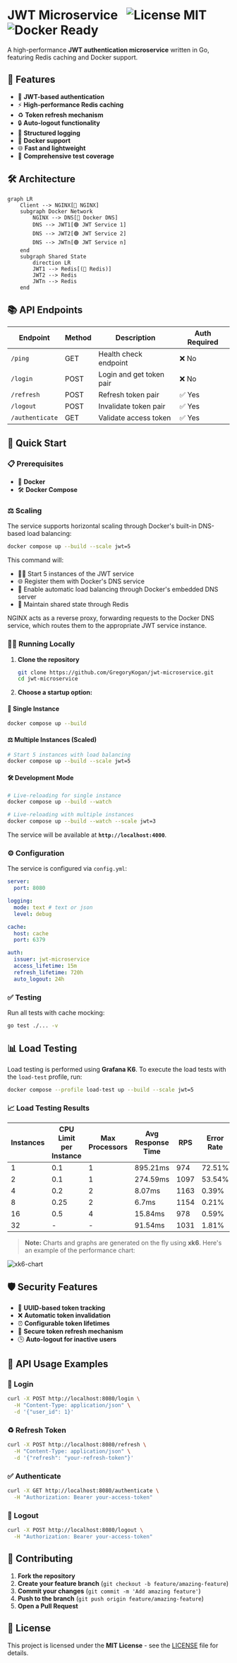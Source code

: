 # JWT Microservice &nbsp; ![License MIT](https://img.shields.io/badge/license-MIT-green) ![Docker Ready](https://img.shields.io/badge/docker-ready-blue)

A high-performance **JWT authentication microservice** written in Go, featuring Redis caching and Docker support.

## 🚀 Features

- 🔐 **JWT-based authentication**
- ⚡ **High-performance Redis caching**
- ♻️ **Token refresh mechanism**
- 🔒 **Auto-logout functionality**
- 📝 **Structured logging**
- 🐳 **Docker support**
- 🌐 **Fast and lightweight**
- 🧪 **Comprehensive test coverage**

## 🛠️ Architecture

```mermaid
graph LR
    Client --> NGINX[🔀 NGINX]
    subgraph Docker Network
        NGINX --> DNS[📡 Docker DNS]
        DNS --> JWT1[🟢 JWT Service 1]
        DNS --> JWT2[🟢 JWT Service 2]
        DNS --> JWTn[🟢 JWT Service n]
    end
    subgraph Shared State
        direction LR
        JWT1 --> Redis[(💾 Redis)]
        JWT2 --> Redis
        JWTn --> Redis
    end
```

## 📚 API Endpoints

| Endpoint        | Method | Description              | Auth Required |
| --------------- | ------ | ------------------------ | ------------- |
| `/ping`         | GET    | Health check endpoint    | ❌ No         |
| `/login`        | POST   | Login and get token pair | ❌ No         |
| `/refresh`      | POST   | Refresh token pair       | ✅ Yes        |
| `/logout`       | POST   | Invalidate token pair    | ✅ Yes        |
| `/authenticate` | GET    | Validate access token    | ✅ Yes        |

## 🚀 Quick Start

### 📋 Prerequisites

- 🐳 **Docker**
- 🛠️ **Docker Compose**

### ⚖️ Scaling

The service supports horizontal scaling through Docker's built-in DNS-based load balancing:

```bash
docker compose up --build --scale jwt=5
```

This command will:

- 🏃‍♂️ Start 5 instances of the JWT service
- 🌐 Register them with Docker's DNS service
- 🔄 Enable automatic load balancing through Docker's embedded DNS server
- 💾 Maintain shared state through Redis

NGINX acts as a reverse proxy, forwarding requests to the Docker DNS service, which routes them to the appropriate JWT service instance.

### 🏃‍♂️ Running Locally

1. **Clone the repository**

   ```bash
   git clone https://github.com/GregoryKogan/jwt-microservice.git
   cd jwt-microservice
   ```

2. **Choose a startup option:**

#### 🚀 Single Instance

```bash
docker compose up --build
```

#### ⚖️ Multiple Instances (Scaled)

```bash
# Start 5 instances with load balancing
docker compose up --build --scale jwt=5
```

#### 🛠️ Development Mode

```bash
# Live-reloading for single instance
docker compose up --build --watch

# Live-reloading with multiple instances
docker compose up --build --watch --scale jwt=3
```

The service will be available at **`http://localhost:4000`**.

### ⚙️ Configuration

The service is configured via `config.yml`:

```yaml
server:
  port: 8080

logging:
  mode: text # text or json
  level: debug

cache:
  host: cache
  port: 6379

auth:
  issuer: jwt-microservice
  access_lifetime: 15m
  refresh_lifetime: 720h
  auto_logout: 24h
```

### ✅ Testing

Run all tests with cache mocking:

```bash
go test ./... -v
```

## 📊 Load Testing

Load testing is performed using **Grafana K6**. To execute the load tests with the `load-test` profile, run:

```bash
docker compose --profile load-test up --build --scale jwt=5
```

### 📈 Load Testing Results

| Instances | CPU Limit per Instance | Max Processors | Avg Response Time | RPS  | Error Rate |
| --------- | ---------------------- | -------------- | ----------------- | ---- | ---------- |
| 1         | 0.1                    | 1              | 895.21ms          | 974  | 72.51%     |
| 2         | 0.1                    | 1              | 274.59ms          | 1097 | 53.54%     |
| 4         | 0.2                    | 2              | 8.07ms            | 1163 | 0.39%      |
| 8         | 0.25                   | 2              | 6.7ms             | 1154 | 0.21%      |
| 16        | 0.5                    | 4              | 15.84ms           | 978  | 0.59%      |
| 32        | -                      | -              | 91.54ms           | 1031 | 1.81%      |

> **Note:** Charts and graphs are generated on the fly using **xk6**. Here's an example of the performance chart:

![xk6-chart](https://github.com/user-attachments/assets/73e77aee-91ca-45f1-a0b7-cf20ab32d08d)


## 🛡️ Security Features

- 🔑 **UUID-based token tracking**
- ❌ **Automatic token invalidation**
- ⏰ **Configurable token lifetimes**
- 🔄 **Secure token refresh mechanism**
- 🕒 **Auto-logout for inactive users**

## 🧩 API Usage Examples

### 🔑 Login

```bash
curl -X POST http://localhost:8080/login \
  -H "Content-Type: application/json" \
  -d '{"user_id": 1}'
```

### ♻️ Refresh Token

```bash
curl -X POST http://localhost:8080/refresh \
  -H "Content-Type: application/json" \
  -d '{"refresh": "your-refresh-token"}'
```

### ✅ Authenticate

```bash
curl -X GET http://localhost:8080/authenticate \
  -H "Authorization: Bearer your-access-token"
```

### 🚪 Logout

```bash
curl -X POST http://localhost:8080/logout \
  -H "Authorization: Bearer your-access-token"
```

## 🤝 Contributing

1. **Fork the repository**
2. **Create your feature branch** (`git checkout -b feature/amazing-feature`)
3. **Commit your changes** (`git commit -m 'Add amazing feature'`)
4. **Push to the branch** (`git push origin feature/amazing-feature`)
5. **Open a Pull Request**

## 📄 License

This project is licensed under the **MIT License** - see the [LICENSE](LICENSE) file for details.
